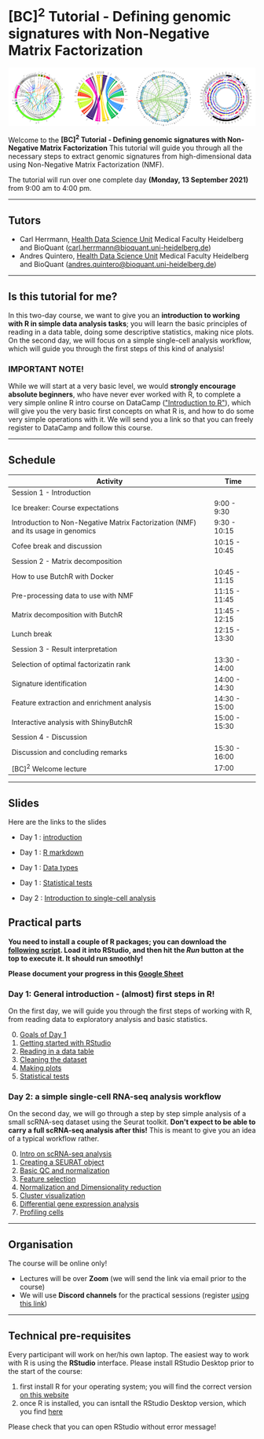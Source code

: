 # [BC]<sup>2</sup> Tutorial - Defining genomic signatures with Non-Negative Matrix Factorization

![circos](./circos.png)

Welcome to the **[BC]<sup>2</sup> Tutorial - Defining genomic signatures with Non-Negative Matrix Factorization** This tutorial will guide you through all the necessary steps to extract genomic signatures from high-dimensional data using Non-Negative Matrix Factorization (NMF). 

The tutorial will run over one complete day **(Monday, 13 September 2021)** from 9:00 am to 4:00 pm.

******
## Tutors

* Carl Herrmann, [Health Data Science Unit](https://www.hdsu.org/) Medical Faculty Heidelberg and BioQuant (carl.herrmann@bioquant.uni-heidelberg.de)
* Andres Quintero, [Health Data Science Unit](https://www.hdsu.org/) Medical Faculty Heidelberg and BioQuant (andres.quintero@bioquant.uni-heidelberg.de)


********

## Is this tutorial for me?

In this two-day course, we want to give you an **introduction to working with R in simple data analysis tasks**; you will learn the basic principles of reading in a data table, doing some descriptive statistics, making nice plots.
On the second day, we will focus on a simple single-cell analysis workflow, which will guide you through the first steps of this kind of analysis!

### IMPORTANT NOTE! 

 While we will start at a very basic level, we would **strongly encourage absolute beginners**, who have never ever worked with R, to complete a very simple online R intro course on DataCamp (["Introduction to R"](https://learn.datacamp.com/courses/free-introduction-to-r)), which will give you the very basic first concepts on what R is, and how to do some very simple operations with it.
 We will send you a link so that you can freely register to DataCamp and follow this course. 

********


## Schedule

<!-- <style>
.heatMap {
    width: 70%;
    text-align: center;
}
.heatMap th {
background: grey;
word-wrap: break-word;
text-align: center;
}
.heatMap tr:nth-child(1) { background: firebrick; }
.heatMap tr:nth-child(4) { background: cadetblue; }
.heatMap tr:nth-child(5) { background: firebrick; }
.heatMap tr:nth-child(9) { background: cadetblue; }
.heatMap tr:nth-child(10) { background: firebrick; }
.heatMap tr:nth-child(15) { background: firebrick; }
.heatMap tr:nth-child(17) { background: darkcyan; }

.heatMap th:first-of-type { width: 50%; }
.heatMap th:nth-of-type(2) { width: 20%; }

</style> -->

<div class="heatMap">

| Activity | Time |
| -- | ----------- |
| Session 1 - Introduction |  |
| Ice breaker: Course expectations | 9:00 - 9:30 | 
| Introduction to Non-Negative Matrix Factorization (NMF) and its usage in genomics | 9:30 - 10:15 | 
| Cofee break and discussion | 10:15 - 10:45| 
| Session 2 - Matrix decomposition |  |
| How to use ButchR with Docker | 10:45 - 11:15 | 
| Pre-processing data to use with NMF | 11:15 - 11:45 | 
| Matrix decomposition with ButchR | 11:45 - 12:15 | 
| Lunch break | 12:15 - 13:30 | 
| Session 3 - Result interpretation |  |
| Selection of optimal factorizatin rank | 13:30 - 14:00 | 
| Signature identification | 14:00 - 14:30 | 
| Feature extraction and enrichment analysis | 14:30 - 15:00 | 
| Interactive analysis with ShinyButchR | 15:00 - 15:30| 
| Session 4 - Discussion | | 
| Discussion and concluding remarks | 15:30 - 16:00| 
| [BC]<sup>2</sup> Welcome lecture | 17:00 | 

</div>




********
## Slides

Here are the links to the slides

* Day 1 : [introduction](./irtg2021_intro.pdf)
* Day 1 : [R markdown](./irtg2021_rmarkdown.pdf)
* Day 1 : [Data types](./irtg2021_datatypes.pdf)
* Day 1 : [Statistical tests](./irtg2021_tests.pdf)

* Day 2 : [Introduction to single-cell analysis](https://docs.google.com/presentation/d/1DSC6gUIbO6PzrqLCt1jp-sIx1U31TvMdDGgKdhohCIY/edit?ts=60c8bafb#slide=id.gdf238a40cf_0_5)
## Practical parts


**You need to install a couple of R packages; you can download the 
[following script](./install_packages.R). Load it into RStudio, and then hit the *Run* button at the top to execute it. It should run smoothly!**

**Please document your progress in this [Google Sheet](https://docs.google.com/spreadsheets/d/1rFcWJJD-qOqeRWZvhqPEqMCt_ddtinvdTlLPl2Syomw/edit?usp=sharing)**

### Day 1: General introduction - (almost) first steps in R!                                        


On the first day, we will guide you through the first steps of working with R, from reading data to exploratory analysis and basic statistics.

0. [Goals of Day 1](./day1/00_Objectives.md)
1. [Getting started with RStudio](./day1/01_rstudio.md)
2. [Reading in a data table](./day1/02_dataframe.md)
3. [Cleaning the dataset](./day1/03_cleanup.md)
4. [Making plots](./day1/04_plotting.md)
5. [Statistical tests](./day1/05_test.md)
                                                   

### Day 2: a simple single-cell RNA-seq analysis workflow

On the second day, we will go through a step by step simple analysis of a small scRNA-seq dataset using the Seurat toolkit. **Don't expect to be able to carry a full scRNA-seq analysis after this!** This is meant to give you an idea of a typical workflow rather.

0. [Intro on scRNA-seq analysis](./day2/00.md)
1. [Creating a SEURAT object](./day2/01.md)
2. [Basic QC and normalization ](./day2/02.md)
3. [Feature selection](./day2/03.md)
4. [Normalization and Dimensionality reduction](./day2/04.md)
5. [Cluster visualization](./day2/05.md)
6. [Differential gene expression analysis](./day2/06.md)
7. [Profiling cells](./day2/07.md)




*********
## Organisation

The course will be online only! 
* Lectures will be over **Zoom** (we will send the link via email prior to the course)
* We will use **Discord channels** for the practical sessions (register [using this link](https://discord.gg/gPXJDukGfQ))

**********
## Technical pre-requisites

Every participant will work on her/his own laptop. The easiest way to work with R is using the **RStudio** interface.
Please install RStudio Desktop prior to the start of the course:

1. first install R for your operating system; you will find the correct version [on this website](https://cran.rstudio.com/) 
2. once R is installed, you can isntall the RStudio Desktop version, which you find [here](https://www.rstudio.com/products/rstudio/download/#download)

Please check that you can open RStudio without error message!